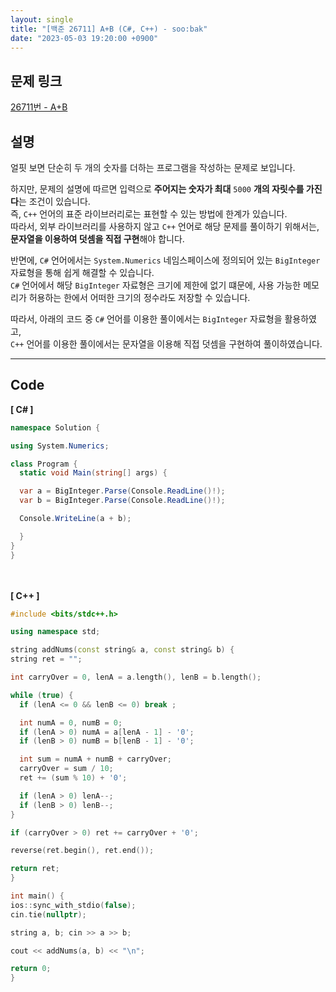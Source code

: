 ```yaml
---
layout: single
title: "[백준 26711] A+B (C#, C++) - soo:bak"
date: "2023-05-03 19:20:00 +0900"
---
```


## 문제 링크
  [26711번 - A+B](https://www.acmicpc.net/problem/26711)

## 설명
얼핏 보면 단순히 두 개의 숫자를 더하는 프로그램을 작성하는 문제로 보입니다. <br>

하지만, 문제의 설명에 따르면 입력으로 <b>주어지는 숫자가 최대</b> `5000` <b>개의 자릿수를 가진다</b>는 조건이 있습니다.<br>
즉, `C++` 언어의 표준 라이브러리로는 표현할 수 있는 방법에 한계가 있습니다. <br>
따라서, 외부 라이브러리를 사용하지 않고 `C++` 언어로 해당 문제를 풀이하기 위해서는, <b>문자열을 이용하여 덧셈을 직접 구현</b>해야 합니다. <br>

반면에, `C#` 언어에서는 `System.Numerics` 네임스페이스에 정의되어 있는 `BigInteger` 자료형을 통해 쉽게 해결할 수 있습니다. <br>
`C#` 언어에서 해당 `BigInteger` 자료형은 크기에 제한에 없기 떄문에, 사용 가능한 메모리가 허용하는 한에서 어떠한 크기의 정수라도 저장할 수 있습니다. <br>

따라서, 아래의 코드 중 `C#` 언어를 이용한 풀이에서는 `BigInteger` 자료형을 활용하였고, <br>
`C++` 언어를 이용한 풀이에서는 문자열을 이용해 직접 덧셈을 구현하여 풀이하였습니다. <br>

- - -

## Code
<b>[ C# ] </b>
<br>

  ```c#
namespace Solution {

  using System.Numerics;

  class Program {
    static void Main(string[] args) {

    var a = BigInteger.Parse(Console.ReadLine()!);
    var b = BigInteger.Parse(Console.ReadLine()!);

    Console.WriteLine(a + b);

    }
  }
}
  ```
<br><br>
<b>[ C++ ] </b>
<br>

  ```c++
#include <bits/stdc++.h>

using namespace std;

string addNums(const string& a, const string& b) {
  string ret = "";

  int carryOver = 0, lenA = a.length(), lenB = b.length();

  while (true) {
    if (lenA <= 0 && lenB <= 0) break ;

    int numA = 0, numB = 0;
    if (lenA > 0) numA = a[lenA - 1] - '0';
    if (lenB > 0) numB = b[lenB - 1] - '0';

    int sum = numA + numB + carryOver;
    carryOver = sum / 10;
    ret += (sum % 10) + '0';

    if (lenA > 0) lenA--;
    if (lenB > 0) lenB--;
  }

  if (carryOver > 0) ret += carryOver + '0';

  reverse(ret.begin(), ret.end());

  return ret;
}

int main() {
  ios::sync_with_stdio(false);
  cin.tie(nullptr);

  string a, b; cin >> a >> b;

  cout << addNums(a, b) << "\n";

  return 0;
}
  ```
